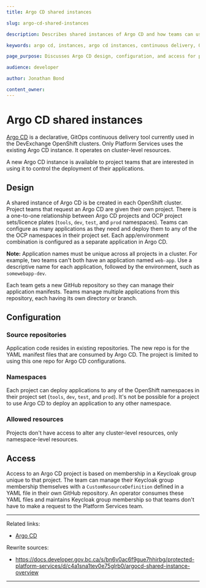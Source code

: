 ```yaml
---
title: Argo CD shared instances

slug: argo-cd-shared-instances

description: Describes shared instances of Argo CD and how teams can use them.

keywords: argo cd, instances, argo cd instances, continuous delivery, OpenShift, OpenShift project, namespace, OpenShift namespace

page_purpose: Discusses Argo CD design, configuration, and access for product teams.

audience: developer

author: Jonathan Bond

content_owner:
---
```


<!-- NOTE: This page was in the Documize protected space. -->

# Argo CD shared instances

[Argo CD](https://argo-cd.readthedocs.io/en/stable/) is a declarative, GitOps continuous delivery tool currently  used in the DevExchange OpenShift clusters. Only Platform Services uses the existing Argo CD instance. It operates on cluster-level resources.

A new Argo CD instance is available to project teams that are interested in using it to control the deployment of their applications.

## Design

A shared instance of Argo CD is be created in each OpenShift cluster. Project teams that request an Argo CD are given their own project. There is a one-to-one relationship between Argo CD projects and OCP project sets/licence plates (`tools`, `dev`, `test`, and `prod` namespaces). Teams can configure as many applications as they need and deploy them to any of the the OCP namespaces in their project set. Each app/environment combination is configured as a separate application in Argo CD.

**Note:** Application names must be unique across all projects in a cluster. For example, two teams can't both have an application named `web-app`. Use a descriptive name for each application, followed by the environment, such as `somewebapp-dev`.

Each team gets a new GitHub repository so they can manage their application manifests. Teams manage multiple applications from this repository, each having its own directory or branch.

## Configuration

### Source repositories
Application code resides in existing repositories. The new repo is for the YAML manifest files that are consumed by Argo CD. The project is limited to using this one repo for Argo CD configurations.

### Namespaces
Each project can deploy applications to any of the OpenShift namespaces in their project set (`tools`, `dev`, `test`, and `prod`). It's not be possible for a project to use Argo CD to deploy an application to any other namespace.

### Allowed resources
Projects don't have access to alter any cluster-level resources, only namespace-level resources.

## Access

Access to an Argo CD project is based on membership in a Keycloak group unique to that project. The team can manage their Keycloak group membership themselves with a `CustomResourceDefinition` defined in a YAML file in their own GitHub repository. An operator consumes these YAML files and maintains Keycloak group membership so that teams don't have to make a request to the Platform Services team.

---
Related links:
* [Argo CD](https://argo-cd.readthedocs.io/en/stable/)

Rewrite sources:
* https://docs.developer.gov.bc.ca/s/bn6v0ac6f9gue7hhirbg/protected-platform-services/d/c4a1sna1tev0e75glrb0/argocd-shared-instance-overview
---
